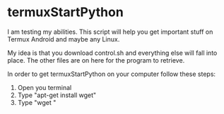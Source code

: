# termuxStartPython
I am testing my abilities.  This script will help you get important stuff on Termux Android and maybe any Linux.

My idea is that you download control.sh and everything else will fall into place.
The other files are on here for the program to retrieve.

In order to get termuxStartPython on your computer follow these steps:
1. Open you terminal
2. Type "apt-get install wget"
3. Type "wget "

